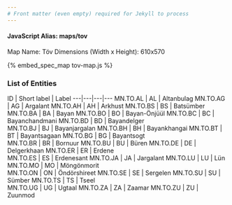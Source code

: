 ```yaml
---
# Front matter (even empty) required for Jekyll to process
---
```


#### JavaScript Alias: maps/tov

Map Name: Töv
Dimensions (Width x Height): 610x570



{% embed_spec_map tov-map.js %}

### List of Entities

ID | Short label | Label
---|---|---|---
MN.TO.AL | AL | Altanbulag
MN.TO.AG | AG | Argalant
MN.TO.AH | AH | Arkhust
MN.TO.BS | BS | Batsümber		
MN.TO.BA | BA | Bayan
MN.TO.BO | BO | Bayan-Önjüül
MN.TO.BC | BC | Bayanchandmani
MN.TO.BD | BD | Bayandelger		
MN.TO.BJ | BJ | Bayanjargalan
MN.TO.BH | BH | Bayankhangai
MN.TO.BT | BT | Bayantsagaan
MN.TO.BG | BG | Bayantsogt		
MN.TO.BR | BR | Bornuur
MN.TO.BU | BU | Büren
MN.TO.DE | DE | Delgerkhaan
MN.TO.ER | ER | Erdene		
MN.TO.ES | ES | Erdenesant
MN.TO.JA | JA | Jargalant
MN.TO.LU | LU | Lün
MN.TO.MO | MO | Möngönmorit		
MN.TO.ON | ON | Öndörshireet
MN.TO.SE | SE | Sergelen
MN.TO.SU | SU | Sümber
MN.TO.TS | TS | Tseel		
MN.TO.UG | UG | Ugtaal
MN.TO.ZA | ZA | Zaamar
MN.TO.ZU | ZU | Zuunmod